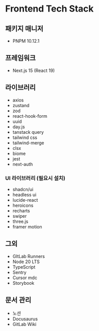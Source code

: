 # Frontend Tech Stack

## 패키지 매니저
* PNPM 10.12.1

## 프레임워크
* Next.js 15 (React 19)

## 라이브러리
* axios
* zustand
* zod
* react-hook-form
* uuid
* day.js
* tanstack query
* tailwind css
* tailwind-merge
* clsx
* biome
* jest
* next-auth
### UI 라이브러리 (필요시 설치)
* shadcn/ui
* headless ui
* lucide-react
* heroicons
* recharts
* swiper
* three.js
* framer motion

## 그외
* GItLab Runners
* Node 20 LTS
* TypeScript
* Sentry
* Cursor mdc
* Storybook

## 문서 관리
* 노션
* Docusaurus
* GitLab Wiki